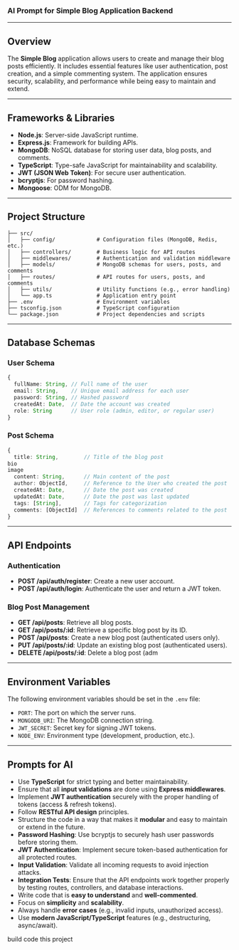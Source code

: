 ### **AI Prompt for Simple Blog Application Backend**

---

## **Overview**
The **Simple Blog** application allows users to create and manage their blog posts efficiently. It includes essential features like user authentication, post creation, and a simple commenting system. The application ensures security, scalability, and performance while being easy to maintain and extend.

---

## **Frameworks & Libraries**
- **Node.js**: Server-side JavaScript runtime.
- **Express.js**: Framework for building APIs.
- **MongoDB**: NoSQL database for storing user data, blog posts, and comments.
- **TypeScript**: Type-safe JavaScript for maintainability and scalability.
- **JWT (JSON Web Token)**: For secure user authentication.
- **bcryptjs**: For password hashing.
- **Mongoose**: ODM for MongoDB. 

---

## **Project Structure**
```
├── src/
│   ├── config/             # Configuration files (MongoDB, Redis, etc.)
│   ├── controllers/        # Business logic for API routes
│   ├── middlewares/        # Authentication and validation middleware
│   ├── models/             # MongoDB schemas for users, posts, and comments
│   ├── routes/             # API routes for users, posts, and comments
│   ├── utils/              # Utility functions (e.g., error handling)
│   └── app.ts              # Application entry point 
├── .env                    # Environment variables
├── tsconfig.json           # TypeScript configuration
└── package.json            # Project dependencies and scripts
```

---

## **Database Schemas**

### **User Schema**
```ts
{
  fullName: String, // Full name of the user
  email: String,    // Unique email address for each user
  password: String, // Hashed password
  createdAt: Date,  // Date the account was created
  role: String      // User role (admin, editor, or regular user)
}
```

### **Post Schema**
```ts
{
  title: String,        // Title of the blog post
bio
image
  content: String,      // Main content of the post
  author: ObjectId,     // Reference to the User who created the post
  createdAt: Date,      // Date the post was created
  updatedAt: Date,      // Date the post was last updated
  tags: [String],       // Tags for categorization
  comments: [ObjectId]  // References to comments related to the post
}
```
 
---

## **API Endpoints**

### **Authentication**
- **POST /api/auth/register**: Create a new user account.
- **POST /api/auth/login**: Authenticate the user and return a JWT token.

### **Blog Post Management**
- **GET /api/posts**: Retrieve all blog posts.
- **GET /api/posts/:id**: Retrieve a specific blog post by its ID.
- **POST /api/posts**: Create a new blog post (authenticated users only).
- **PUT /api/posts/:id**: Update an existing blog post (authenticated users).
- **DELETE /api/posts/:id**: Delete a blog post (adm 
---

## **Environment Variables**
The following environment variables should be set in the `.env` file:
- `PORT`: The port on which the server runs.
- `MONGODB_URI`: The MongoDB connection string.
- `JWT_SECRET`: Secret key for signing JWT tokens.
- `NODE_ENV`: Environment type (development, production, etc.). 

---

## **Prompts for AI**
- Use **TypeScript** for strict typing and better maintainability. 
- Ensure that all **input validations** are done using **Express middlewares**.
- Implement **JWT authentication** securely with the proper handling of tokens (access & refresh tokens).
- Follow **RESTful API design** principles.
- Structure the code in a way that makes it **modular** and easy to maintain or extend in the future.
- **Password Hashing**: Use bcryptjs to securely hash user passwords before storing them.
- **JWT Authentication**: Implement secure token-based authentication for all protected routes. 
- **Input Validation**: Validate all incoming requests to avoid injection attacks. 
- **Integration Tests**: Ensure that the API endpoints work together properly by testing routes, controllers, and database interactions.
- Write code that is **easy to understand** and **well-commented**.
- Focus on **simplicity** and **scalability**.
- Always handle **error cases** (e.g., invalid inputs, unauthorized access).
- Use **modern JavaScript/TypeScript** features (e.g., destructuring, async/await).

build code this project
